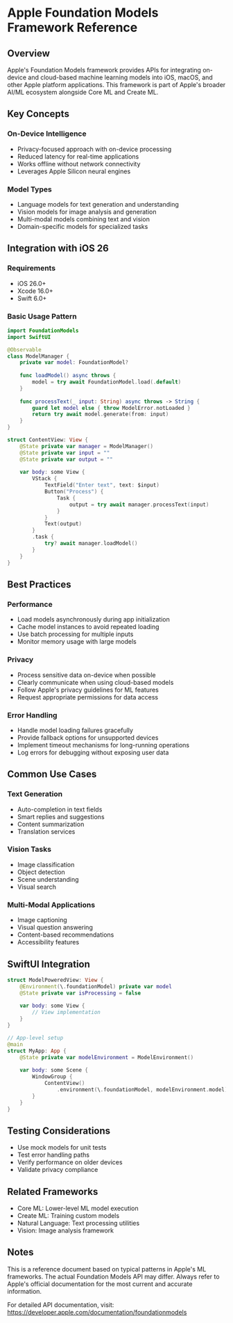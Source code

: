 # Apple Foundation Models Framework Reference

## Overview

Apple's Foundation Models framework provides APIs for integrating on-device and cloud-based machine learning models into iOS, macOS, and other Apple platform applications. This framework is part of Apple's broader AI/ML ecosystem alongside Core ML and Create ML.

## Key Concepts

### On-Device Intelligence
- Privacy-focused approach with on-device processing
- Reduced latency for real-time applications
- Works offline without network connectivity
- Leverages Apple Silicon neural engines

### Model Types
- Language models for text generation and understanding
- Vision models for image analysis and generation
- Multi-modal models combining text and vision
- Domain-specific models for specialized tasks

## Integration with iOS 26

### Requirements
- iOS 26.0+
- Xcode 16.0+
- Swift 6.0+

### Basic Usage Pattern

```swift
import FoundationModels
import SwiftUI

@Observable
class ModelManager {
    private var model: FoundationModel?
    
    func loadModel() async throws {
        model = try await FoundationModel.load(.default)
    }
    
    func processText(_ input: String) async throws -> String {
        guard let model else { throw ModelError.notLoaded }
        return try await model.generate(from: input)
    }
}

struct ContentView: View {
    @State private var manager = ModelManager()
    @State private var input = ""
    @State private var output = ""
    
    var body: some View {
        VStack {
            TextField("Enter text", text: $input)
            Button("Process") {
                Task {
                    output = try await manager.processText(input)
                }
            }
            Text(output)
        }
        .task {
            try? await manager.loadModel()
        }
    }
}
```

## Best Practices

### Performance
- Load models asynchronously during app initialization
- Cache model instances to avoid repeated loading
- Use batch processing for multiple inputs
- Monitor memory usage with large models

### Privacy
- Process sensitive data on-device when possible
- Clearly communicate when using cloud-based models
- Follow Apple's privacy guidelines for ML features
- Request appropriate permissions for data access

### Error Handling
- Handle model loading failures gracefully
- Provide fallback options for unsupported devices
- Implement timeout mechanisms for long-running operations
- Log errors for debugging without exposing user data

## Common Use Cases

### Text Generation
- Auto-completion in text fields
- Smart replies and suggestions
- Content summarization
- Translation services

### Vision Tasks
- Image classification
- Object detection
- Scene understanding
- Visual search

### Multi-Modal Applications
- Image captioning
- Visual question answering
- Content-based recommendations
- Accessibility features

## SwiftUI Integration

```swift
struct ModelPoweredView: View {
    @Environment(\.foundationModel) private var model
    @State private var isProcessing = false
    
    var body: some View {
        // View implementation
    }
}

// App-level setup
@main
struct MyApp: App {
    @State private var modelEnvironment = ModelEnvironment()
    
    var body: some Scene {
        WindowGroup {
            ContentView()
                .environment(\.foundationModel, modelEnvironment.model)
        }
    }
}
```

## Testing Considerations

- Use mock models for unit tests
- Test error handling paths
- Verify performance on older devices
- Validate privacy compliance

## Related Frameworks
- Core ML: Lower-level ML model execution
- Create ML: Training custom models
- Natural Language: Text processing utilities
- Vision: Image analysis framework

## Notes

This is a reference document based on typical patterns in Apple's ML frameworks. The actual Foundation Models API may differ. Always refer to Apple's official documentation for the most current and accurate information.

For detailed API documentation, visit: https://developer.apple.com/documentation/foundationmodels